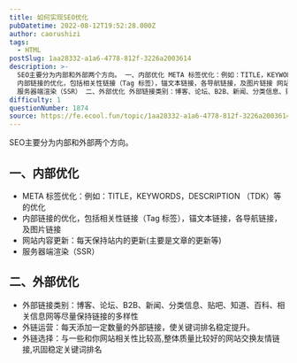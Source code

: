 ```yaml
---
title: 如何实现SEO优化
pubDatetime: 2022-08-12T19:52:28.000Z
author: caorushizi
tags:
  - HTML
postSlug: 1aa28332-a1a6-4778-812f-3226a2003614
description: >-
  SEO主要分为内部和外部两个方向。 一、内部优化 META 标签优化：例如：TITLE，KEYWORDS，DESCRIPTION （TDK）等的优化
  内部链接的优化，包括相关性链接（Tag 标签），锚文本链接，各导航链接，及图片链接 网站内容更新：每天保持站内的更新(主要是文章的更新等)
  服务器端渲染（SSR） 二、外部优化 外部链接类别：博客、论坛、B2B、新闻、分类信息、贴吧、知道、百科、相关
difficulty: 1
questionNumber: 1874
source: https://fe.ecool.fun/topic/1aa28332-a1a6-4778-812f-3226a2003614
---
```


SEO主要分为内部和外部两个方向。

## 一、内部优化

- META 标签优化：例如：TITLE，KEYWORDS，DESCRIPTION （TDK）等的优化
- 内部链接的优化，包括相关性链接（Tag 标签），锚文本链接，各导航链接，及图片链接
- 网站内容更新：每天保持站内的更新(主要是文章的更新等)
- 服务器端渲染（SSR）

## 二、外部优化

- 外部链接类别：博客、论坛、B2B、新闻、分类信息、贴吧、知道、百科、相关信息网等尽量保持链接的多样性
- 外链运营：每天添加一定数量的外部链接，使关键词排名稳定提升。
- 外链选择：与一些和你网站相关性比较高,整体质量比较好的网站交换友情链接,巩固稳定关键词排名
